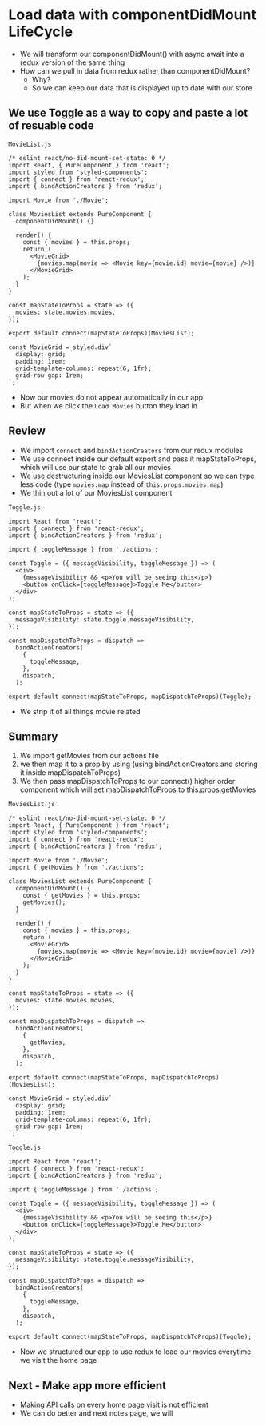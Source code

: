 # Load data with componentDidMount LifeCycle
* We will transform our componentDidMount() with async await into a redux version of the same thing
* How can we pull in data from redux rather than componentDidMount?
    - Why?
    - So we can keep our data that is displayed up to date with our store

## We use Toggle as a way to copy and paste a lot of resuable code
`MovieList.js`

```
/* eslint react/no-did-mount-set-state: 0 */
import React, { PureComponent } from 'react';
import styled from 'styled-components';
import { connect } from 'react-redux';
import { bindActionCreators } from 'redux';

import Movie from './Movie';

class MoviesList extends PureComponent {
  componentDidMount() {}

  render() {
    const { movies } = this.props;
    return (
      <MovieGrid>
        {movies.map(movie => <Movie key={movie.id} movie={movie} />)}
      </MovieGrid>
    );
  }
}

const mapStateToProps = state => ({
  movies: state.movies.movies,
});

export default connect(mapStateToProps)(MoviesList);

const MovieGrid = styled.div`
  display: grid;
  padding: 1rem;
  grid-template-columns: repeat(6, 1fr);
  grid-row-gap: 1rem;
`;
```

* Now our movies do not appear automatically in our app
* But when we click the `Load Movies` button they load in

## Review
* We import `connect` and `bindActionCreators` from our redux modules
* We use connect inside our default export and pass it mapStateToProps, which will use our state to grab all our movies
* We use destructuring inside our MoviesList component so we can type less code (type `movies.map` instead of `this.props.movies.map`)
* We thin out a lot of our MoviesList component

`Toggle.js`

```
import React from 'react';
import { connect } from 'react-redux';
import { bindActionCreators } from 'redux';

import { toggleMessage } from './actions';

const Toggle = ({ messageVisibility, toggleMessage }) => (
  <div>
    {messageVisibility && <p>You will be seeing this</p>}
    <button onClick={toggleMessage}>Toggle Me</button>
  </div>
);

const mapStateToProps = state => ({
  messageVisibility: state.toggle.messageVisibility,
});

const mapDispatchToProps = dispatch =>
  bindActionCreators(
    {
      toggleMessage,
    },
    dispatch,
  );

export default connect(mapStateToProps, mapDispatchToProps)(Toggle);
```

* We strip it of all things movie related

## Summary
1. We import getMovies from our actions file
2. we then map it to a prop by using (using bindActionCreators and storing it inside mapDispatchToProps)
3. We then pass mapDispatchToProps to our connect() higher order component which will set mapDispatchToProps to this.props.getMovies

`MoviesList.js`

```
/* eslint react/no-did-mount-set-state: 0 */
import React, { PureComponent } from 'react';
import styled from 'styled-components';
import { connect } from 'react-redux';
import { bindActionCreators } from 'redux';

import Movie from './Movie';
import { getMovies } from './actions';

class MoviesList extends PureComponent {
  componentDidMount() {
    const { getMovies } = this.props;
    getMovies();
  }

  render() {
    const { movies } = this.props;
    return (
      <MovieGrid>
        {movies.map(movie => <Movie key={movie.id} movie={movie} />)}
      </MovieGrid>
    );
  }
}

const mapStateToProps = state => ({
  movies: state.movies.movies,
});

const mapDispatchToProps = dispatch =>
  bindActionCreators(
    {
      getMovies,
    },
    dispatch,
  );

export default connect(mapStateToProps, mapDispatchToProps)(MoviesList);

const MovieGrid = styled.div`
  display: grid;
  padding: 1rem;
  grid-template-columns: repeat(6, 1fr);
  grid-row-gap: 1rem;
`;
```

`Toggle.js`

```
import React from 'react';
import { connect } from 'react-redux';
import { bindActionCreators } from 'redux';

import { toggleMessage } from './actions';

const Toggle = ({ messageVisibility, toggleMessage }) => (
  <div>
    {messageVisibility && <p>You will be seeing this</p>}
    <button onClick={toggleMessage}>Toggle Me</button>
  </div>
);

const mapStateToProps = state => ({
  messageVisibility: state.toggle.messageVisibility,
});

const mapDispatchToProps = dispatch =>
  bindActionCreators(
    {
      toggleMessage,
    },
    dispatch,
  );

export default connect(mapStateToProps, mapDispatchToProps)(Toggle);
```

* Now we structured our app to use redux to load our movies everytime we visit the home page

## Next - Make app more efficient
* Making API calls on every home page visit is not efficient
* We can do better and next notes page, we will
